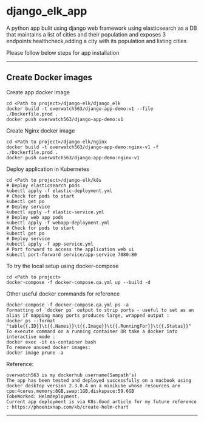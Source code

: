 # django_elk_app
A python app bulit using django web framework using elasticsearch as a DB that maintains a list of cities and their population and exposes 3 endpoints:healthcheck,adding a city with its population and listing cities

Please follow below steps for app installation

---


## Create Docker images
Create app docker image
```
cd <Path to project>/django-elk/django_elk
docker build -t overwatch563/django-app-demo:v1 --file ./Dockerfile.prod .  
docker push overwatch563/django-app-demo:v1
```

Create Nginx docker image
```
cd <Path to project>/django-elk/nginx
docker build -t overwatch563/django-app-demo:nginx-v1 -f ./Dockerfile.prod .
docker push overwatch563/django-app-demo:nginx-v1
```

Deploy application in Kubernetes
```
cd <Path to project>/django-elk/k8s
# Deploy elasticsearch pods
kubectl apply -f elastic-deployment.yml
# Check for pods to start 
kubectl get po
# Deploy service 
kubectl apply -f elastic-service.yml
# Deploy web app pods
kubectl apply -f webapp-deployment.yml
# Check for pods to start 
kubectl get po
# Deploy service 
kubectl apply -f app-service.yml
# Port forward to access the application web ui
kubectl port-forward service/app-service 7080:80
```

To try the local setup using docker-compose
```
cd <Path to project>
docker-compose -f docker-compose.qa.yml up --build -d

```

Other useful docker commands for reference
```
docker-compose -f docker-compose.qa.yml ps -a
Formatting of `docker ps` output to strip ports - useful to set as an alias if mapping many ports produces large, wrapped output :
docker ps --format "table{{.ID}}\t{{.Names}}\t{{.Image}}\t{{.RunningFor}}\t{{.Status}}"
To execute command on a running container OR take a docker into interactive mode :
docker exec -it es-container bash
To remove unused docker images:
docker image prune -a
```
Reference:
```
overwatch563 is my dockerhub username(Sampath's)
The app has been tested and deployed successfully on a macbook using docker desktop version 2.3.0.4 on a minikube whose resources are cpu:4cores,memory:8GB,swap:1GB,diskspace:59.6GB
TobeWorked: Helmdeployment.
Current app deployment is via K8s.Good article for my future reference : https://phoenixnap.com/kb/create-helm-chart
```


---
